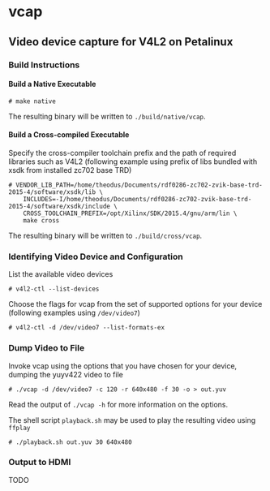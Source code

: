 # vcap
## Video device capture for V4L2 on Petalinux

### Build Instructions

#### Build a Native Executable
```console
# make native
```
The resulting binary will be written to `./build/native/vcap`.

#### Build a Cross-compiled Executable

Specify the cross-compiler toolchain prefix and the path of required libraries such as V4L2 (following example using prefix of libs bundled with xsdk from installed zc702 base TRD)
```console
# VENDOR_LIB_PATH=/home/theodus/Documents/rdf0286-zc702-zvik-base-trd-2015-4/software/xsdk/lib \
    INCLUDES=-I/home/theodus/Documents/rdf0286-zc702-zvik-base-trd-2015-4/software/xsdk/include \
    CROSS_TOOLCHAIN_PREFIX=/opt/Xilinx/SDK/2015.4/gnu/arm/lin \
    make cross
```
The resulting binary will be written to `./build/cross/vcap`.

### Identifying Video Device and Configuration

List the available video devices
```console
# v4l2-ctl --list-devices
```

Choose the flags for vcap from the set of supported options for your device (following examples using `/dev/video7`)
```console
# v4l2-ctl -d /dev/video7 --list-formats-ex
```

### Dump Video to File

Invoke vcap using the options that you have chosen for your device, dumping the yuyv422 video to file
```
# ./vcap -d /dev/video7 -c 120 -r 640x480 -f 30 -o > out.yuv
```
Read the output of `./vcap -h` for more information on the options.

The shell script `playback.sh` may be used to play the resulting video using `ffplay`
```console
# ./playback.sh out.yuv 30 640x480
```

### Output to HDMI

TODO
